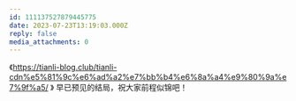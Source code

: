 ```yaml
---
id: 111137527879445775
date: 2023-07-23T13:19:03.000Z
reply: false
media_attachments: 0
---
```


《https://tianli-blog.club/tianli-cdn%e5%81%9c%e6%ad%a2%e7%bb%b4%e6%8a%a4%e9%80%9a%e7%9f%a5/ 》 早已预见的结局，祝大家前程似锦吧！

